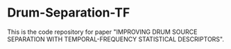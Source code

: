 # Drum-Separation-TF
This is the code repository for paper "IMPROVING DRUM SOURCE SEPARATION WITH TEMPORAL-FREQUENCY STATISTICAL DESCRIPTORS".

